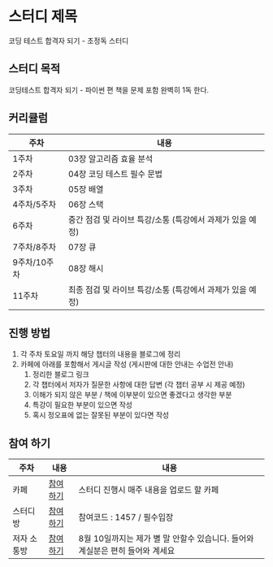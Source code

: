 # 스터디 제목
코딩 테스트 합격자 되기 - 초정독 스터디

## 스터디 목적
코딩테스트 합격자 되기 - 파이썬 편 책을 문제 포함 완벽히 1독 한다.

## 커리큘럼

| 주차 | 내용 |
|------|------|
| 1주차 | 03장 알고리즘 효율 분석 |
| 2주차 | 04장 코딩 테스트 필수 문법 |
| 3주차 | 05장 배열 |
| 4주차/5주차 | 06장 스택 |
| 6주차 | 중간 점검 및 라이브 특강/소통 (특강에서 과제가 있을 예정) |
| 7주차/8주차 | 07장 큐 |
| 9주차/10주차 | 08장 해시 |
| 11주차 | 최종 점검 및 라이브 특강/소통 (특강에서 과제가 있을 예정) |

## 진행 방법
1. 각 주차 토요일 까지 해당 챕터의 내용을 블로그에 정리
2. 카페에 아래를 포함해서 게시글 작성 (게시판에 대한 안내는 수업전 안내)
   1. 정리한 블로그 링크
   2. 각 챕터에서 저자가 질문한 사항에 대한 답변 (각 챕터 공부 시 제공 예정)
   3. 이해가 되지 않은 부분 / 책에 이부분이 있으면 좋겠다고 생각한 부분
   4. 특강이 필요한 부분이 있으면 작성
   5. 혹시 정오표에 없는 잘못된 부분이 있다면 작성

## 참여 하기
| 주차 | 내용 | 내용 |
|------|------|------|
| 카페 |[참여하기](https://cafe.naver.com/dremdeveloper) | 스터디 진행시 매주 내용을 업로드 할 카페 |
| 스터디방 |[참여하기](https://open.kakao.com/o/glwfIBGg) | 참여코드 : 1457 / 필수입장 |
| 저자 소통방 |[참여하기](https://open.kakao.com/o/gX0WnTCf)| 8월 10일까지는 제가 별 말 안할수 있습니다. 들어와 계실분은 편히 들어와 계세요|

